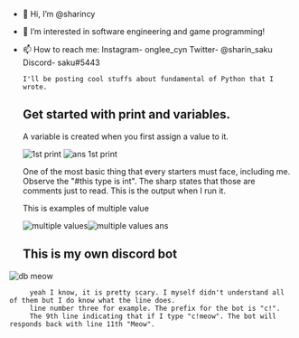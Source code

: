- 👋 Hi, I’m @sharincy
- 👀 I’m interested in software engineering and game programming!
- 📫 How to reach me: Instagram- onglee_cyn Twitter- @sharin_saku Discord- saku#5443                      
                       
      I'll be posting cool stuffs about fundamental of Python that I wrote.
    ## Get started with print and variables.
     A variable is created when you first assign a value to it.
     
  ![1st print](https://user-images.githubusercontent.com/101504356/161052541-abb290ca-27e1-4159-a83d-f65ca5260b8e.PNG) ![ans 1st print](https://user-images.githubusercontent.com/101504356/161053123-c4da6a64-c212-4a2d-b40b-012d9df191ca.PNG)
     
     One of the most basic thing that every starters must face, including me.
     Observe the "#this type is int". The sharp states that those are comments just to read. This is the output when I run it.
     
     This is examples of multiple value 
     
  ![multiple values](https://user-images.githubusercontent.com/101504356/161238122-278a040c-2608-4eba-b4a9-d5bbf273347e.PNG)![multiple values ans](https://user-images.githubusercontent.com/101504356/161238154-e85758eb-40e0-491c-839d-0290aebd2966.PNG)

    ## This is my own discord bot
 ![db meow](https://user-images.githubusercontent.com/101504356/161281006-00bf3d7b-01cd-4395-8a00-27363b450a3b.PNG)

         yeah I know, it is pretty scary. I myself didn't understand all of them but I do know what the line does. 
         line number three for example. The prefix for the bot is "c!".
         The 9th line indicating that if I type "c!meow". The bot will responds back with line 11th "Meow".


     
    
    
    
    

<!---
sharincy/sharincy is a ✨ special ✨ repository because its `README.md` (this file) appears on your GitHub profile.
You can click the Preview link to take a look at your changes.
--->
